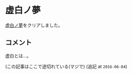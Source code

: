 # 虚白ノ夢
[虚白ノ夢](http://teritoma.blog.fc2.com/blog-entry-53.html)をクリアしました。


## コメント
虚白とは…。


(この記事はここで途切れている(マジで) (追記 at `2016-06-04`)
